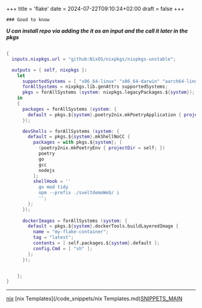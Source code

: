 +++
title = 'flake'
date = 2024-07-22T09:10:24+02:00
draft = false
+++

    ### Good to know 
***U can install repo via adding the it as an input  and the call it later in the pkgs***

```nix

{
  inputs.nixpkgs.url = "github:NixOS/nixpkgs/nixpkgs-unstable";

  outputs = { self, nixpkgs }:
    let
      supportedSystems = [ "x86_64-linux" "x86_64-darwin" "aarch64-linux" "aarch64-darwin" ];
      forAllSystems = nixpkgs.lib.genAttrs supportedSystems;
      pkgs = forAllSystems (system: nixpkgs.legacyPackages.${system});
    in
    {
      packages = forAllSystems (system: {
        default = pkgs.${system}.poetry2nix.mkPoetryApplication { projectDir = self; };
      });

      devShells = forAllSystems (system: {
        default = pkgs.${system}.mkShellNoCC {
          packages = with pkgs.${system}; [
            (poetry2nix.mkPoetryEnv { projectDir = self; })
            poetry
            go
            gcc
            nodejs
          ];
          shellHook = ''
            go mod tidy
            npm --prefix ./sveltdemoWeb/ i
            '';
        };
      });
      
      dockerImages = forAllSystems (system: {
        default = pkgs.${system}.dockerTools.buildLayeredImage {
          name = "my-flake-container";
          tag = "latest";
          contents = [ self.packages.${system}.default ];
          config.Cmd = [ "sh" ]; 
        };
      });


    };
}
```
 ---
[nix](/nix.md)  [nix Templates](/code_snippets/nix Templates.md)[SNIPPETS_MAIN](/SNIPPETS_MAIN.md)